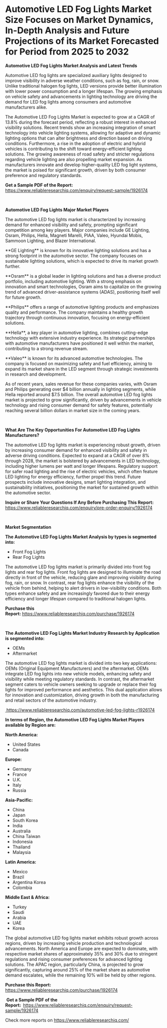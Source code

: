 <p><h1>Automotive LED Fog Lights Market Size Focuses on Market Dynamics, In-Depth Analysis and Future Projections of its Market Forecasted for Period from 2025 to 2032</h1></p><p><strong>Automotive LED Fog Lights Market Analysis and Latest Trends</strong></p>
<p><p>Automotive LED fog lights are specialized auxiliary lights designed to improve visibility in adverse weather conditions, such as fog, rain, or snow. Unlike traditional halogen fog lights, LED versions provide better illumination with lower power consumption and a longer lifespan. The growing emphasis on vehicle safety and advancements in lighting technology are driving the demand for LED fog lights among consumers and automotive manufacturers alike.</p><p>The Automotive LED Fog Lights Market is expected to grow at a CAGR of 13.8% during the forecast period, reflecting a robust interest in enhanced visibility solutions. Recent trends show an increasing integration of smart technology into vehicle lighting systems, allowing for adaptive and dynamic lighting options that can alter brightness and direction based on driving conditions. Furthermore, a rise in the adoption of electric and hybrid vehicles is contributing to the shift toward energy-efficient lighting solutions. The growing awareness of road safety and stricter regulations regarding vehicle lighting are also propelling market expansion. As manufacturers innovate and develop higher-quality LED fog light systems, the market is poised for significant growth, driven by both consumer preference and regulatory standards.</p></p>
<p><strong>Get a Sample PDF of the Report:&nbsp;</strong> <a href="https://www.reliableresearchiq.com/enquiry/request-sample/1926174?utm_campaign=3354&utm_medium=2&utm_source=Github&utm_content=ia&utm_term=28032025&utm_id=automotive-led-fog-lights">https://www.reliableresearchiq.com/enquiry/request-sample/1926174</a></p>
<p>&nbsp;</p>
<p><strong>Automotive LED Fog Lights Major Market Players</strong></p>
<p><p>The automotive LED fog lights market is characterized by increasing demand for enhanced visibility and safety, prompting significant competition among key players. Major companies include GE Lighting, Osram, Philips, Hella, Magneti Marelli, PIAA, Valeo, Hyundai Mobis, Sammoon Lighting, and Blazer International.</p><p>**GE Lighting** is known for its innovative lighting solutions and has a strong footprint in the automotive sector. The company focuses on sustainable lighting solutions, which is expected to drive its market growth further.</p><p>**Osram** is a global leader in lighting solutions and has a diverse product portfolio, including automotive lighting. With a strong emphasis on innovation and smart technologies, Osram aims to capitalize on the growing trend of advanced driver-assistance systems (ADAS), positioning itself well for future growth.</p><p>**Philips** offers a range of automotive lighting products and emphasizes quality and performance. The company maintains a healthy growth trajectory through continuous innovation, focusing on energy-efficient solutions.</p><p>**Hella**, a key player in automotive lighting, combines cutting-edge technology with extensive industry experience. Its strategic partnerships with automotive manufacturers have positioned it well within the market, contributing to a strong revenue stream.</p><p>**Valeo** is known for its advanced automotive technologies. The company is focused on maximizing safety and fuel efficiency, aiming to expand its market share in the LED segment through strategic investments in research and development.</p><p>As of recent years, sales revenue for these companies varies, with Osram and Philips generating over $4 billion annually in lighting segments, while Hella reported around $7.5 billion. The overall automotive LED fog lights market is projected to grow significantly, driven by advancements in vehicle technology and rising consumer demand for safety features, potentially reaching several billion dollars in market size in the coming years.</p></p>
<p>&nbsp;</p>
<p><strong>What Are The Key Opportunities For Automotive LED Fog Lights Manufacturers?</strong></p>
<p><p>The automotive LED fog lights market is experiencing robust growth, driven by increasing consumer demand for enhanced visibility and safety in adverse driving conditions. Expected to expand at a CAGR of over 8% through 2028, the market is bolstered by advancements in LED technology, including higher lumens per watt and longer lifespans. Regulatory support for safer road lighting and the rise of electric vehicles, which often feature LED lighting for energy efficiency, further propel this trend. Future prospects include innovative designs, smart lighting integration, and sustainability initiatives, positioning the market for sustained growth within the automotive sector.</p></p>
<p><strong>Inquire or Share Your Questions If Any Before Purchasing This Report:</strong> <a href="https://www.reliableresearchiq.com/enquiry/pre-order-enquiry/1926174?utm_campaign=3354&utm_medium=2&utm_source=Github&utm_content=ia&utm_term=28032025&utm_id=automotive-led-fog-lights">https://www.reliableresearchiq.com/enquiry/pre-order-enquiry/1926174</a></p>
<p>&nbsp;</p>
<p><strong>Market Segmentation</strong></p>
<p><strong>The Automotive LED Fog Lights Market Analysis by types is segmented into:</strong></p>
<p><ul><li>Front Fog Lights</li><li>Rear Fog Lights</li></ul></p>
<p><p>The automotive LED fog lights market is primarily divided into front fog lights and rear fog lights. Front fog lights are designed to illuminate the road directly in front of the vehicle, reducing glare and improving visibility during fog, rain, or snow. In contrast, rear fog lights enhance the visibility of the vehicle from behind, helping to alert drivers in low-visibility conditions. Both types enhance safety and are increasingly favored due to their energy efficiency and longer lifespan compared to traditional halogen lights.</p></p>
<p><strong>Purchase this Report:&nbsp;</strong><a href="https://www.reliableresearchiq.com/purchase/1926174?utm_campaign=3354&utm_medium=2&utm_source=Github&utm_content=ia&utm_term=28032025&utm_id=automotive-led-fog-lights">https://www.reliableresearchiq.com/purchase/1926174</a></p>
<p>&nbsp;</p>
<p><strong>The Automotive LED Fog Lights Market Industry Research by Application is segmented into:</strong></p>
<p><ul><li>OEMs</li><li>Aftermarket</li></ul></p>
<p><p>The automotive LED fog lights market is divided into two key applications: OEMs (Original Equipment Manufacturers) and the aftermarket. OEMs integrate LED fog lights into new vehicle models, enhancing safety and visibility while meeting regulatory standards. In contrast, the aftermarket segment caters to vehicle owners seeking to upgrade or replace their fog lights for improved performance and aesthetics. This dual application allows for innovation and customization, driving growth in both the manufacturing and retail sectors of the automotive industry.</p></p>
<p><a href="https://www.reliableresearchiq.com/automotive-led-fog-lights-r1926174?utm_campaign=3354&utm_medium=2&utm_source=Github&utm_content=ia&utm_term=28032025&utm_id=automotive-led-fog-lights">&nbsp;https://www.reliableresearchiq.com/automotive-led-fog-lights-r1926174</a></p>
<p><strong>In terms of Region, the Automotive LED Fog Lights Market Players available by Region are:</strong></p>
<p>
    <p> <strong> North America: </strong>
        <ul>
            <li>United States</li>
            <li>Canada</li>
        </ul>
        </p> 
    <p> <strong> Europe: </strong>
        <ul>
            <li>Germany</li>
            <li>France</li>
            <li>U.K.</li>
            <li>Italy</li>
            <li>Russia</li>
        </ul>
        </p> 
    <p> <strong> Asia-Pacific: </strong>
        <ul>
            <li>China</li>
            <li>Japan</li>
            <li>South Korea</li>
            <li>India</li>
            <li>Australia</li>
            <li>China Taiwan</li>
            <li>Indonesia</li>
            <li>Thailand</li>
            <li>Malaysia</li>
        </ul>
        </p> 
    <p> <strong> Latin America: </strong>
        <ul>
            <li>Mexico</li>
            <li>Brazil</li>
            <li>Argentina Korea</li>
            <li>Colombia</li>
        </ul>
        </p> 
    <p> <strong> Middle East & Africa: </strong>
        <ul>
            <li>Turkey</li>
            <li>Saudi</li>
            <li>Arabia</li>
            <li>UAE</li>
            <li>Korea</li>
        </ul>
    </p>
    </p>
<p><p>The global automotive LED fog lights market exhibits robust growth across regions, driven by increasing vehicle production and technological advancements. North America and Europe are expected to dominate, with respective market shares of approximately 35% and 30% due to stringent regulations and rising consumer preferences for advanced lighting solutions. The APAC region, particularly China, is projected to grow significantly, capturing around 25% of the market share as automotive demand escalates, while the remaining 10% will be held by other regions.</p></p>
<p><strong>Purchase this Report: </strong><a href="https://www.reliableresearchiq.com/purchase/1926174?utm_campaign=3354&utm_medium=2&utm_source=Github&utm_content=ia&utm_term=28032025&utm_id=automotive-led-fog-lights">https://www.reliableresearchiq.com/purchase/1926174</a></p>
<p>&nbsp;<strong>Get a Sample PDF of the Report:&nbsp;&nbsp;</strong><a href="https://www.reliableresearchiq.com/enquiry/request-sample/1926174?utm_campaign=3354&utm_medium=2&utm_source=Github&utm_content=ia&utm_term=28032025&utm_id=automotive-led-fog-lights">https://www.reliableresearchiq.com/enquiry/request-sample/1926174</a></p>
<p><strong></strong></p>
<p>Check more reports on <a href="https://www.reliableresearchiq.com/?utm_campaign=3354&utm_medium=2&utm_source=Github&utm_content=ia&utm_term=28032025&utm_id=automotive-led-fog-lights">https://www.reliableresearchiq.com/</a></p>